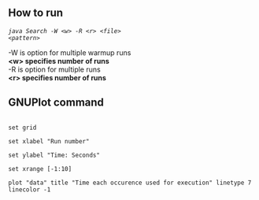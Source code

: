 How to run 
----------
*<code>java Search -W \<w> -R \<r> \<file> \<pattern> </code>*

-W is option for multiple warmup runs <br />
**\<w> specifies number of runs** <br />
-R is option for multiple runs <br />
**\<r> specifies number of runs**


GNUPlot command
---------------
<code>
set grid <br />
set xlabel "Run number" <br />
set ylabel "Time: Seconds" <br />
set xrange [-1:10] <br />
plot "data" title "Time each occurence used for execution" linetype 7 linecolor -1 <br />
</code>